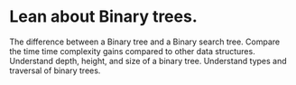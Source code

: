 # Lean about Binary trees.
The difference between a Binary tree and a Binary search tree.
Compare the time time complexity gains compared to other data structures.
Understand depth, height, and size of a binary tree.
Understand types and traversal of binary trees.

